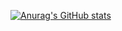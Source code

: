 [![Anurag's GitHub stats](https://github-readme-stats.vercel.app/api?username=Gavin-ZYX&show_icons=true)](https://github.com/anuraghazra/github-readme-stats)
